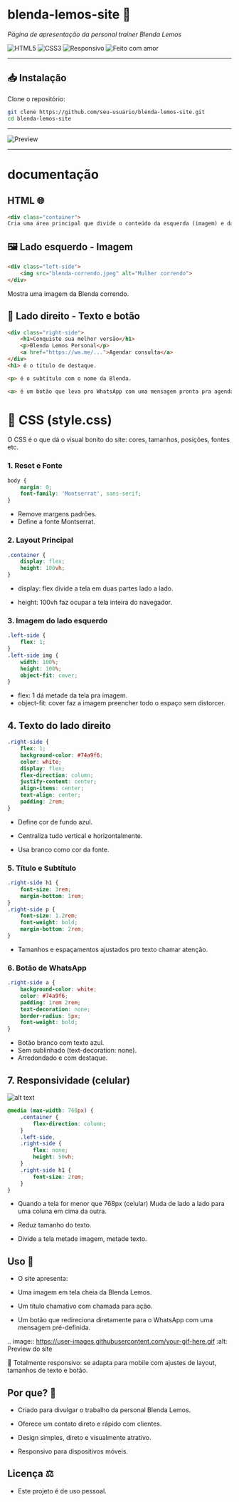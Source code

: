 # blenda-lemos-site 💪  
*Página de apresentação da personal trainer Blenda Lemos*



![HTML5](https://img.shields.io/badge/html-5-orange.svg)
![CSS3](https://img.shields.io/badge/css-3-blue.svg)
![Responsivo](https://img.shields.io/badge/responsivo-sim-brightgreen.svg)
![Feito com amor](https://img.shields.io/badge/feito%20com-amor-ff69b4.svg)

---

## 📥 Instalação  

Clone o repositório:

```bash
git clone https://github.com/seu-usuario/blenda-lemos-site.git
cd blenda-lemos-site
```
---

![Preview](https://user-images.githubusercontent.com/your-image-here.jpg)

---
# documentação 

## HTML 🌐
```html
<div class="container">
Cria uma área principal que divide o conteúdo da esquerda (imagem) e da direita (texto e botão).
```
## 🖼️ Lado esquerdo - Imagem
```html
<div class="left-side">
    <img src="blenda-correndo.jpeg" alt="Mulher correndo">
</div>
```
Mostra uma imagem da Blenda correndo.

## 📝 Lado direito - Texto e botão

```html
<div class="right-side">
    <h1>Conquiste sua melhor versão</h1>
    <p>Blenda Lemos Personal</p>
    <a href="https://wa.me/...">Agendar consulta</a>
</div>
<h1> é o título de destaque.

<p> é o subtítulo com o nome da Blenda.

<a> é um botão que leva pro WhatsApp com uma mensagem pronta pra agendar.
```

# 🎨 CSS (style.css)
O CSS é o que dá o visual bonito do site: cores, tamanhos, posições, fontes etc.

### 1. Reset e Fonte
```css
body {
    margin: 0;
    font-family: 'Montserrat', sans-serif;
}
```
- Remove margens padrões.
- Define a fonte Montserrat.

### 2. Layout Principal
```css
.container {
    display: flex;
    height: 100vh;
}
```
- display: flex divide a tela em duas partes lado a lado.

- height: 100vh faz ocupar a tela inteira do navegador.

### 3. Imagem do lado esquerdo
```css
.left-side {
    flex: 1;
}
.left-side img {
    width: 100%;
    height: 100%;
    object-fit: cover;
}
```
- flex: 1 dá metade da tela pra imagem.
- object-fit: cover faz a imagem preencher todo o espaço sem distorcer.

## 4. Texto do lado direito
```css
.right-side {
    flex: 1;
    background-color: #74a9f6;
    color: white;
    display: flex;
    flex-direction: column;
    justify-content: center;
    align-items: center;
    text-align: center;
    padding: 2rem;
}
```
- Define cor de fundo azul.

- Centraliza tudo vertical e horizontalmente.

- Usa branco como cor da fonte.

### 5. Título e Subtítulo
```css
.right-side h1 {
    font-size: 3rem;
    margin-bottom: 1rem;
}
.right-side p {
    font-size: 1.2rem;
    font-weight: bold;
    margin-bottom: 2rem;
}
```
 - Tamanhos e espaçamentos ajustados pro texto chamar atenção.

### 6. Botão de WhatsApp
```css
.right-side a {
    background-color: white;
    color: #74a9f6;
    padding: 1rem 2rem;
    text-decoration: none;
    border-radius: 5px;
    font-weight: bold;
}
```
- Botão branco com texto azul.
- Sem sublinhado (text-decoration: none).
- Arredondado e com destaque.

## 7. Responsividade (celular)
![alt text](image.png)
```css
@media (max-width: 768px) {
    .container {
        flex-direction: column;
    }
    .left-side,
    .right-side {
        flex: none;
        height: 50vh;
    }
    .right-side h1 {
        font-size: 2rem;
    }
}
```
- Quando a tela for menor que 768px (celular) Muda de lado a lado para uma coluna em cima da outra.

- Reduz tamanho do texto.

- Divide a tela metade imagem, metade texto.

## Uso 📱
- O site apresenta:

- Uma imagem em tela cheia da Blenda Lemos.

- Um título chamativo com chamada para ação.

- Um botão que redireciona diretamente para o WhatsApp com uma mensagem pré-definida.

.. image:: https://user-images.githubusercontent.com/your-gif-here.gif
:alt: Preview do site

📲 Totalmente responsivo: se adapta para mobile com ajustes de layout, tamanhos de texto e botão.


## Por que? 🤔
 - Criado para divulgar o trabalho da personal Blenda Lemos.

 - Oferece um contato direto e rápido com clientes.

 - Design simples, direto e visualmente atrativo.

 - Responsivo para dispositivos móveis.

## Licença ⚖️
- Este projeto é de uso pessoal.
